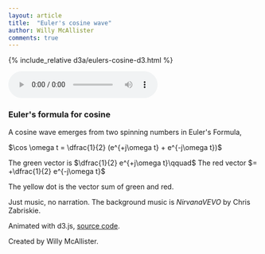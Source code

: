 ```yaml
---
layout: article
title:  "Euler's cosine wave"
author: Willy McAllister
comments: true
---
```


{% include_relative d3a/eulers-cosine-d3.html %}

<audio src="https://www.youtube.com/audiolibrary_download?vid=4ce80a47a63a7fa1" autoplay controls loop></audio>

### Euler's formula for cosine

A cosine wave emerges from two spinning numbers in Euler's Formula, 

$\cos \omega t = \dfrac{1}{2} (e^{+j\omega t} + e^{-j\omega t})$

The green vector is $\dfrac{1}{2} e^{+j\omega t}\qquad$ The red vector $= +\dfrac{1}{2} e^{-j\omega t}$  

The yellow dot is the vector sum of green and red.

Just music, no narration. The background music is *NirvanaVEVO* by Chris Zabriskie. 

Animated with d3.js, [source code](https://github.com/willymcallister/spinningnumbers/tree/master/_articles/d3a/eulers-cosine-d3.html).

Created by Willy McAllister.
